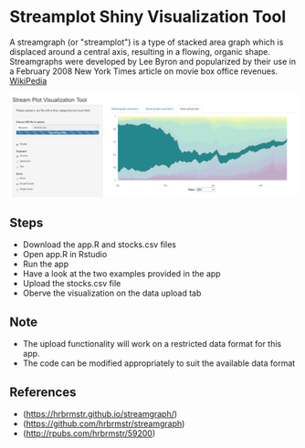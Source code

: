 # Streamplot Shiny Visualization Tool
  A streamgraph (or "streamplot") is a type of stacked area graph which is displaced around a central axis, resulting in a flowing, organic shape. Streamgraphs were developed by Lee Byron and popularized by their use in a February 2008 New York Times article on movie box office revenues. [WikiPedia](https://en.wikipedia.org/wiki/Streamgraph)
  
  ![Streamplot](./Streamplot.png "Stream plot")

## Steps
- Download the app.R and stocks.csv files
- Open app.R in Rstudio
- Run the app
- Have a look at the two examples provided in the app
- Upload the stocks.csv file 
- Oberve the visualization on the data upload tab

## Note
- The upload functionality will work on a restricted data format for this app.
- The code can be modified appropriately to suit the available data format

## References
- (https://hrbrmstr.github.io/streamgraph/)
- (https://github.com/hrbrmstr/streamgraph)
- (http://rpubs.com/hrbrmstr/59200)
